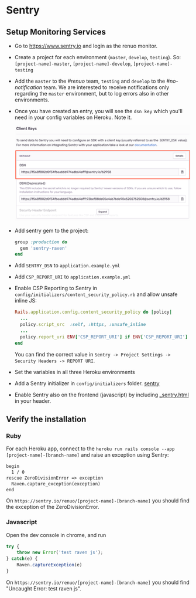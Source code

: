 # Sentry

## Setup Monitoring Services

* Go to https://www.sentry.io and login as the renuo monitor.

* Create a project for each environment (`master`, `develop`, `testing`). So: `[project-name]-master`, `[project-name]-develop`, `[project-name]-testing`

* Add the `master` to the *#renuo* team, `testing` and `develop` to the *#no-notification* team. We are interested to receive notifications only regarding the `master` environment, but to log errors also in other environments.

* Once you have created an entry, you will see the `dsn key` which you'll need in your config variables on Heroku. Note it.

  ![sentry_dsn](../images/sentry.png)

* Add sentry gem to the project:

  ```ruby
  group :production do
    gem 'sentry-raven'
  end
  ```

* Add `SENTRY_DSN` to `application.example.yml`
* Add `CSP_REPORT_URI` to `application.example.yml`
* Enable CSP Reporting to Sentry in `config/initializers/content_security_policy.rb` and allow unsafe inline JS:

  ```ruby
  Rails.application.config.content_security_policy do |policy|
    ...
    policy.script_src  :self, :https, :unsafe_inline
    ...
    policy.report_uri ENV['CSP_REPORT_URI'] if ENV['CSP_REPORT_URI']
  end
  ```

  You can find the correct value in `Sentry -> Project Settings -> Security Headers -> REPORT URI`.

* Set the variables in all three Heroku environments
* Add a Sentry initializer in `config/initializers` folder. [sentry](../templates/config/initializers/sentry.rb)

* Enable Sentry also on the frontend (javascript) by including [_sentry.html](../templates/app/views/shared/_sentry.html.erb) in your header.

## Verify the installation

### Ruby

For each Heroku app, connect to the `heroku run rails console --app [project-name]-[branch-name]` and raise an exception using Sentry:

```
begin
  1 / 0
rescue ZeroDivisionError => exception
  Raven.capture_exception(exception)
end
```

On `https://sentry.io/renuo/[project-name]-[branch-name]` you should find the exception of the ZeroDivisionError.

### Javascript

Open the dev console in chrome, and run

```js
try {
    throw new Error('test raven js');
} catch(e) {
    Raven.captureException(e)
}
```

On `https://sentry.io/renuo/[project-name]-[branch-name]` you should find "Uncaught Error: test raven js".
